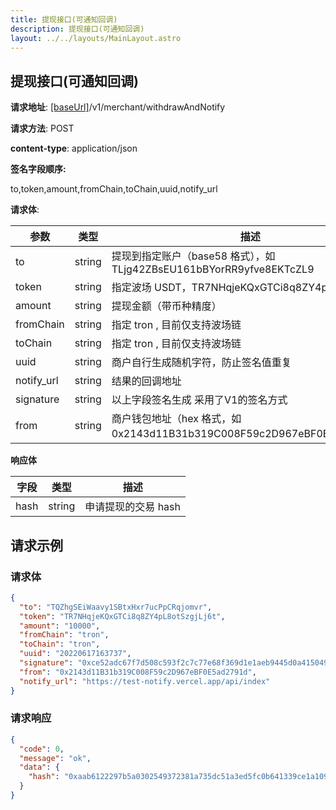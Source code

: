 ```yaml
---
title: 提现接口(可通知回调)
description: 提现接口(可通知回调)
layout: ../../layouts/MainLayout.astro
---
```


## 提现接口(可通知回调)

**请求地址**: [[baseUrl]](/zh-CN/variables)/v1/merchant/withdrawAndNotify

**请求方法**: POST

**content-type**: application/json

**签名字段顺序:**

to,token,amount,fromChain,toChain,uuid,notify_url

**请求体**:

| 参数      | 类型   | 描述                                                                    |
| --------- | ------ | ----------------------------------------------------------------------- |
| to        | string | 提现到指定账户（base58 格式），如 TLjg42ZBsEU161bBYorRR9yfve8EKTcZL9    |
| token     | string | 指定波场 USDT，TR7NHqjeKQxGTCi8q8ZY4pL8otSzgjLj6t                       |
| amount    | string | 提现金额（带币种精度）                                                  |
| fromChain | string | 指定 tron , 目前仅支持波场链                                            |
| toChain   | string | 指定 tron , 目前仅支持波场链                                            |
| uuid      | string | 商户自行生成随机字符，防止签名值重复                                    |
| notify_url| string | 结果的回调地址 |     
| signature | string | 以上字段签名生成 采用了V1的签名方式                                         |
| from      | string | 商户钱包地址（hex 格式，如 0x2143d11B31b319C008F59c2D967eBF0E5ad2791d） |

**响应体**

| 字段 | 类型   | 描述                |
| ---- | ------ | ------------------- |
| hash | string | 申请提现的交易 hash |

## 请求示例

### 请求体

```json
{
  "to": "TQZhgSEiWaavy1SBtxHxr7ucPpCRqjomvr",
  "token": "TR7NHqjeKQxGTCi8q8ZY4pL8otSzgjLj6t",
  "amount": "10000",
  "fromChain": "tron",
  "toChain": "tron",
  "uuid": "20220617163737",
  "signature": "0xce52adc67f7d508c593f2c7c77e68f369d1e1aeb9445d0a415049677328248222b69e5082cc19b30d518e77f533dde22c05ed79f472a435a6159f9151c9377511b",
  "from": "0x2143d11B31b319C008F59c2D967eBF0E5ad2791d",
  "notify_url": "https://test-notify.vercel.app/api/index"
}
```

### 请求响应

```json
{
  "code": 0,
  "message": "ok",
  "data": {
    "hash": "0xaab6122297b5a0302549372381a735dc51a3ed5fc0b641339ce1a1097f920bb2"
  }
}
```



